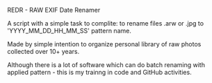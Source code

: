 REDR - RAW EXIF Date Renamer

A script with a simple task to complite: to rename files .arw or .jpg to 'YYYY_MM_DD_HH_MM_SS' pattern name.

Made by simple intention to organize personal library of raw photos collected over 10+ years.

Although there is a lot of software which can do batch renaming with applied pattern - this is my trainng in code and GitHub activities.
